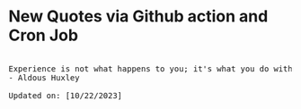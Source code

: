 # New Quotes via Github action and Cron Job

<pre>
<!-- #quote -->
Experience is not what happens to you; it's what you do with what happens to you.
- Aldous Huxley

Updated on: [10/22/2023]
<!-- #quoteEnd -->
</pre>

